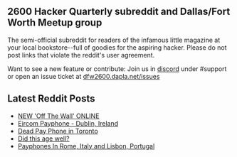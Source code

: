 ## 2600 Hacker Quarterly subreddit and Dallas/Fort Worth Meetup group
The semi-official subreddit for readers of the infamous little magazine at your local bookstore--full of goodies for the aspiring hacker. Please do not post links that violate the reddit's user agreement.

Want to see a new feature or contribute: 
Join us in [discord](https://dfw2600.dapla.net/chat) under #support or open an issue ticket at [dfw2600.dapla.net/issues](https://dfw2600.dapla.net/issues)

## Latest Reddit Posts
<!-- BLOG-POST-LIST:START -->
- [NEW 'Off The Wall' ONLINE](https://2600.com/wall/25-10-2022)
- [Eircom Payphone - Dublin, Ireland](https://www.reddit.com/r/2600/comments/yb2isg/eircom_payphone_dublin_ireland/)
- [Dead Pay Phone in Toronto](https://www.reddit.com/r/2600/comments/y8f1x2/dead_pay_phone_in_toronto/)
- [Did this age well?](https://www.reddit.com/r/2600/comments/y6y8hm/did_this_age_well/)
- [Payphones In Rome, Italy and Lisbon, Portugal](https://www.reddit.com/r/2600/comments/y3cyzo/payphones_in_rome_italy_and_lisbon_portugal/)
<!-- BLOG-POST-LIST:END -->
